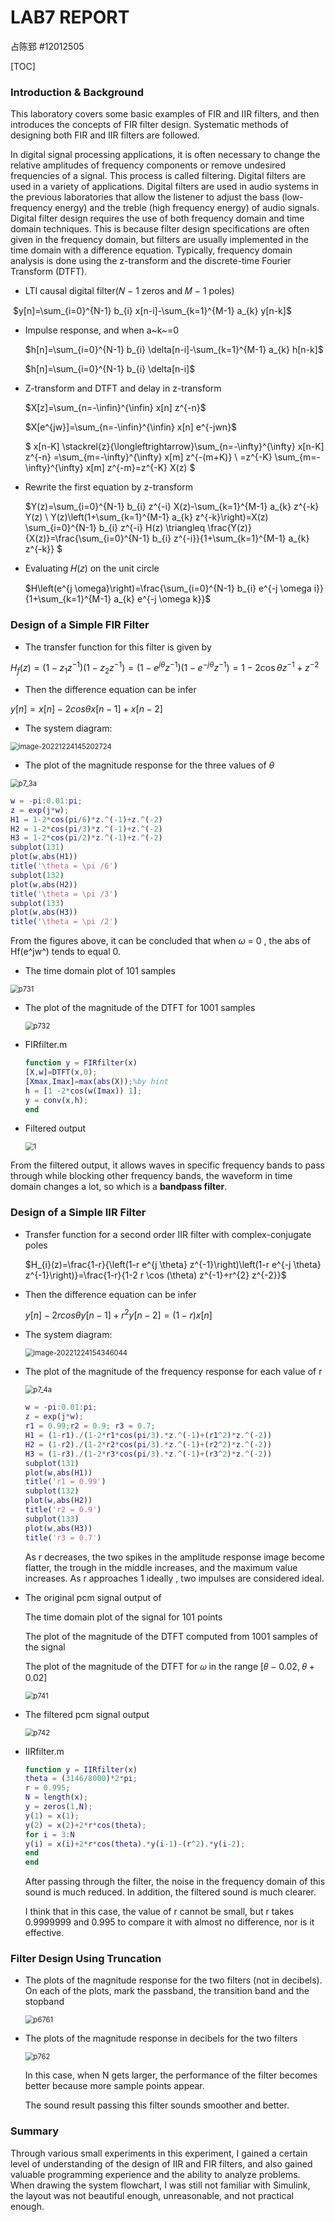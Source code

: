 # LAB7 REPORT

占陈郅 #12012505



[TOC]

### Introduction & Background

This laboratory covers some basic examples of FIR and IIR filters, and then introduces the concepts  of FIR filter design. Systematic methods of designing both FIR and IIR filters are followed.

In digital signal processing applications, it is often necessary to change the relative amplitudes of  frequency components or remove undesired frequencies of a signal. This process is called filtering.  Digital filters are used in a variety of applications. Digital filters are used in audio systems in the  previous laboratories that allow the listener to adjust the bass (low-frequency energy) and the treble  (high frequency energy) of audio signals. Digital filter design requires the use of both frequency domain and time domain techniques.  This is because filter design specifications are often given in the frequency domain, but filters are  usually implemented in the time domain with a difference equation. Typically, frequency domain  analysis is done using the z-transform and the discrete-time Fourier Transform (DTFT).

- LTI causal digital filter(𝑁 − 1 zeros and 𝑀 − 1 poles)

​	$y[n]=\sum_{i=0}^{N-1} b_{i} x[n-i]-\sum_{k=1}^{M-1} a_{k} y[n-k]$

- Impulse response, and when a~k~=0

  $h[n]=\sum_{i=0}^{N-1} b_{i} \delta[n-i]-\sum_{k=1}^{M-1} a_{k} h[n-k]$

  $h[n]=\sum_{i=0}^{N-1} b_{i} \delta[n-i]$

- Z-transform and DTFT and delay in z-transform

  $X[z]=\sum_{n=-\infin}^{\infin} x[n] z^{-n}$

  $X[e^{jw}]=\sum_{n=-\infin}^{\infin} x[n] e^{-jwn}$

  $
  x[n-K] \stackrel{z}{\longleftrightarrow}\sum_{n=-\infty}^{\infty} x[n-K] z^{-n} =\sum_{m=-\infty}^{\infty} x[m] z^{-(m+K)} \\
  =z^{-K} \sum_{m=-\infty}^{\infty} x[m] z^{-m}=z^{-K} X(z)
  $

- Rewrite the first equation by z-transform

  $Y(z)=\sum_{i=0}^{N-1} b_{i} z^{-i} X(z)-\sum_{k=1}^{M-1} a_{k} z^{-k} Y(z) \\
  Y(z)\left(1+\sum_{k=1}^{M-1} a_{k} z^{-k}\right)=X(z) \sum_{i=0}^{N-1} b_{i} z^{-i} 
  H(z) \triangleq \frac{Y(z)}{X(z)}=\frac{\sum_{i=0}^{N-1} b_{i} z^{-i}}{1+\sum_{k=1}^{M-1} a_{k} z^{-k}}
  $
  
- Evaluating 𝐻(𝑧) on the unit circle

  $H\left(e^{j \omega}\right)=\frac{\sum_{i=0}^{N-1} b_{i} e^{-j \omega i}}{1+\sum_{k=1}^{M-1} a_{k} e^{-j \omega k}}$

### Design of a Simple FIR Filter



- The transfer function for this filter is given by

$H_{f}(z)=\left(1-z_{1} z^{-1}\right)\left(1-z_{2} z^{-1}\right)=\left(1-e^{j \theta} z^{-1}\right)\left(1-e^{-j \theta} z^{-1}\right)=1-2 \cos \theta z^{-1}+z^{-2}$

- Then the difference equation can be infer

$y[n]=x[n]-2cos\theta x[n-1]+x[n-2]$

- The system diagram:

<img src="C:\Users\M__zzZ\AppData\Roaming\Typora\typora-user-images\image-20221224145202724.png" alt="image-20221224145202724" style="zoom:80%;" />

- The plot of the magnitude response for the three values of $\theta$

<img src="C:\Users\M__zzZ\Documents\MATLAB\DSP LAB\EE323\LAB7\p7_3a.png" alt="p7_3a" style="zoom:80%;" />

```matlab
w = -pi:0.01:pi;
z = exp(j*w);
H1 = 1-2*cos(pi/6)*z.^(-1)+z.^(-2)
H2 = 1-2*cos(pi/3)*z.^(-1)+z.^(-2)
H3 = 1-2*cos(pi/2)*z.^(-1)+z.^(-2)
subplot(131)
plot(w,abs(H1))
title('\theta = \pi /6')
subplot(132)
plot(w,abs(H2))
title('\theta = \pi /3')
subplot(133)
plot(w,abs(H3))
title('\theta = \pi /2')
```

From the figures above, it can be concluded that when $\omega$ = 0 , the abs of Hf(e^jw^) tends to equal 0.

- The time domain plot of 101 samples

<img src="C:\Users\M__zzZ\Documents\MATLAB\DSP LAB\EE323\LAB7\p731.png" alt="p731" style="zoom:80%;" />

- The plot of the magnitude of the DTFT for 1001 samples

  <img src="C:\Users\M__zzZ\Documents\MATLAB\DSP LAB\EE323\LAB7\p732.png" alt="p732" style="zoom:80%;" />

- FIRfilter.m

  ```matlab
  function y = FIRfilter(x)
  [X,w]=DTFT(x,0);
  [Xmax,Imax]=max(abs(X));%by hint
  h = [1 -2*cos(w(Imax)) 1];
  y = conv(x,h);
  end
  ```

- Filtered output

  <img src="C:\Users\M__zzZ\Documents\MATLAB\DSP LAB\EE323\LAB7\1.png" alt="1" style="zoom:80%;" />

From the filtered output, it allows waves in specific frequency bands to pass through while blocking other frequency bands, the waveform in time domain changes a lot, so which is a **bandpass filter**.



### Design of a Simple IIR Filter

- Transfer function for a second order IIR filter with complex-conjugate poles

  $H_{i}(z)=\frac{1-r}{\left(1-r e^{j \theta} z^{-1}\right)\left(1-r e^{-j \theta} z^{-1}\right)}=\frac{1-r}{1-2 r \cos (\theta) z^{-1}+r^{2} z^{-2}}$

- Then the difference equation can be infer

  $y[n]-2rcos\theta y[n-1]+r^2y[n-2]=(1-r)x[n]$

- The system diagram:

  <img src="C:\Users\M__zzZ\AppData\Roaming\Typora\typora-user-images\image-20221224154346044.png" alt="image-20221224154346044" style="zoom:80%;" />

- The plot of the magnitude of the frequency response for each value of r

  <img src="C:\Users\M__zzZ\Documents\MATLAB\DSP LAB\EE323\LAB7\p7_4a.png" alt="p7_4a" style="zoom:80%;" />

  ```matlab
  w = -pi:0.01:pi;
  z = exp(j*w);
  r1 = 0.99;r2 = 0.9; r3 = 0.7;
  H1 = (1-r1)./(1-2*r1*cos(pi/3).*z.^(-1)+(r1^2)*z.^(-2))
  H2 = (1-r2)./(1-2*r2*cos(pi/3).*z.^(-1)+(r2^2)*z.^(-2))
  H3 = (1-r3)./(1-2*r3*cos(pi/3).*z.^(-1)+(r3^2)*z.^(-2))
  subplot(131)
  plot(w,abs(H1))
  title('r1 = 0.99')
  subplot(132)
  plot(w,abs(H2))
  title('r2 = 0.9')
  subplot(133)
  plot(w,abs(H3))
  title('r3 = 0.7')
  ```

  As r decreases, the two spikes in the amplitude response image become flatter, the trough in the middle increases, and the maximum value increases. As r approaches 1 ideally , two impulses are considered ideal.

- The original pcm signal output of 

  The time domain plot of the signal for 101 points

  The plot of the magnitude of the DTFT computed from 1001 samples of the signal

  The plot of the magnitude of the DTFT for 𝜔 in the range [𝜃 − 0.02, 𝜃 + 0.02]

  <img src="C:\Users\M__zzZ\Documents\MATLAB\DSP LAB\EE323\LAB7\p741.png" alt="p741" style="zoom:80%;" />

- The filtered pcm signal output

  <img src="C:\Users\M__zzZ\Documents\MATLAB\DSP LAB\EE323\LAB7\p742.png" alt="p742" style="zoom:80%;" />

- IIRfilter.m

  ```matlab
  function y = IIRfilter(x)
  theta = (3146/8000)*2*pi;
  r = 0.995;
  N = length(x);
  y = zeros(1,N);
  y(1) = x(1);
  y(2) = x(2)+2*r*cos(theta);
  for i = 3:N
  y(i) = x(i)+2*r*cos(theta).*y(i-1)-(r^2).*y(i-2);
  end
  end
  ```

  After passing through the filter, the noise in the frequency domain of this sound is much reduced. In addition, the filtered sound is much clearer.

  I think that in this case, the value of r cannot be small, but r takes 0.9999999 and 0.995 to compare it with almost no difference, nor is it effective.

### Filter Design Using Truncation

- The plots of the magnitude response for the two filters (not in decibels). On each of the  plots, mark the passband, the transition band and the stopband

  <img src="C:\Users\M__zzZ\Documents\MATLAB\DSP LAB\EE323\LAB7\p6761.png" alt="p6761" style="zoom:80%;" />

- The plots of the magnitude response in decibels for the two filters

  <img src="C:\Users\M__zzZ\Documents\MATLAB\DSP LAB\EE323\LAB7\p762.png" alt="p762" style="zoom:80%;" />

  In this case, when N gets larger, the performance of the filter becomes better because more sample points appear.

  The sound result passing this filter sounds smoother and better.

### Summary

Through various small experiments in this experiment, I gained a certain level of understanding of the design of IIR and FIR filters, and also gained valuable programming experience and the ability to analyze problems. When drawing the system flowchart, I was still not familiar with Simulink, the layout was not beautiful enough, unreasonable, and not practical enough.